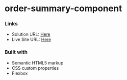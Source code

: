 # order-summary-component
### Links

- Solution URL: [Here](https://github.com/Stano153/order-summary-component)
- Live Site URL: [Here](https://stano153.github.io/order-summary-component/)

### Built with

- Semantic HTML5 markup
- CSS custom properties
- Flexbox
